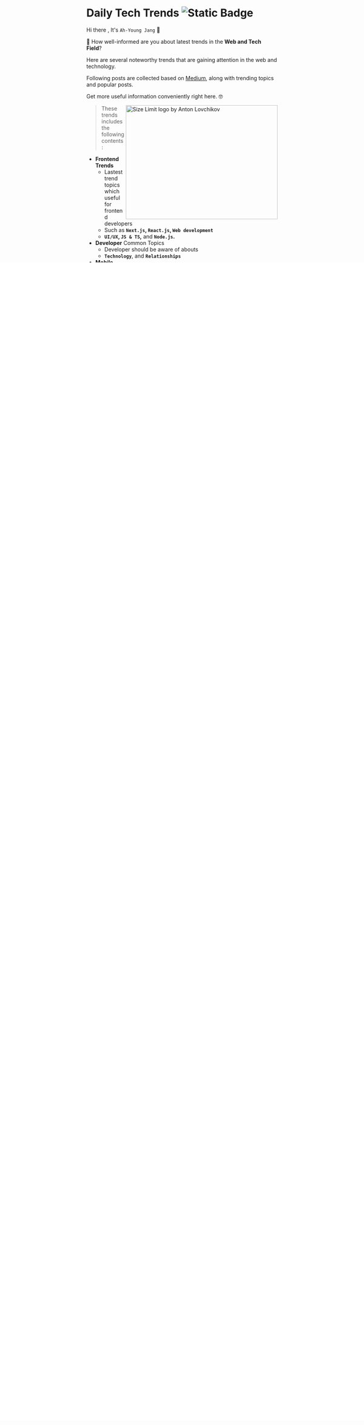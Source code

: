 # Daily Tech Trends ![Static Badge](https://img.shields.io/badge/version-latest_updated_(2025/07/28)-725236)
Hi there , It's `Ah-Young Jang` 👋

📘 How well-informed are you about latest trends in the <b>Web and Tech Field</b>?

Here are several noteworthy trends that are gaining attention in the web and technology.

Following posts are collected based on [Medium], along with trending topics and popular posts. <br/>

Get more useful information conveniently right here. 🤓

<img src="https://cdn.pixabay.com/animation/2023/03/31/01/32/01-32-38-664_512.gif" align="right"
     alt="Size Limit logo by Anton Lovchikov" width="400" height="300">

<blockquote>These trends includes the following contents :</blockquote>

- **Frontend Trends**
  - Lastest trend topics which useful for frontend developers
  - Such as **`Next.js`, `React.js`, `Web development`**
  - **`UI/UX`, `JS & TS`,** and **`Node.js`.**
- **Developer** Common Topics
  - Developer should be aware of abouts
  - **`Technology`**, and **`Relationships`**
- **Mobile**
  - **`App Development`, `Android`, `IOS`**
- **Infrastructure** Knowledge
  - related to **`DevOps`, `Kubernetes`, and `Docker`.**

💡 If you have any further Questions or Ideas, welcome to ask!

[Medium]: https://medium.com

<br/>

## 🚩 Table of Contents

**1. Fornt-End**

[<kbd> <br> React.js <br> </kbd>](#reactjs)
[<kbd> <br> Next.js <br> </kbd>](#nextjs)
[<kbd> <br> UI/UX <br> </kbd>](#ui-ux-design)
[<kbd> <br> JavaScript <br> </kbd>](#javascript)
[<kbd> <br> TypeScript <br> </kbd>](#typescript)
[<kbd> <br> Node.js <br> </kbd>](#nodejs)

[<kbd> <br> Web Development 💻 <br> </kbd>](#web-development)
[<kbd> <br> Web-Views 📱 <br> </kbd>](#web-views)

**2. Dev Common**

[<kbd> <br> Programming <br> </kbd>](#programming)
[<kbd> <br> Relationships <br> </kbd>](#relationships)
[<kbd> <br> Technology <br> </kbd>](#technology)

**3. Mobile Development**

[<kbd> <br> App Development <br> </kbd>](#app-development)
[<kbd> <br> Android <br> </kbd>](#android)
[<kbd> <br> IOS <br> </kbd>](#ios)

**4. Infra**

[<kbd> <br> DevOps <br> </kbd>](#devops)
[<kbd> <br> Kubernetes <br> </kbd>](#kubernetes)
[<kbd> <br> Docker <br> </kbd>](#docker)

<br/>


<h1><a href=https://medium.com/tag/reactjs/recommended target="_blank" rel="noopener noreferrer">ReactJS</a></h1>
<h3>1. Day 2: React Components — Your First Building Blocks! - <a href="https://medium.com/@OBSIDIAN001/day-2-react-components-your-first-building-blocks-d558aa7b5697?source=rss------reactjs-5" target="_blank" rel="noopener noreferrer">link</a></h3>

✍️ **posted by `OBSIDIAN`**

<blockquote>Welcome to Day 2 of your React learning journey! Today, we dive into one of React’s most fundamental concepts: components. Mastering…
Continue reading on Medium »</blockquote>

<h3>2. From React to Vue 3: What I Learned Working on a Legacy Project - <a href="https://medium.com/@mdnahidahmed2002/from-react-to-vue-3-what-i-learned-working-on-a-legacy-project-05861fc98b98?source=rss------reactjs-5" target="_blank" rel="noopener noreferrer">link</a></h3>

✍️ **posted by `Mdnahidahmed`**

<blockquote>As a React developer, I never planned to work with Vue. But when a legacy Vue.js project landed on my desk at work, I had no choice but to…
Continue reading on Medium »</blockquote>

<h3>3. Rich Text, the React Way: Integrating TipTap into a Next.js Project - <a href="https://javascript.plainenglish.io/rich-text-the-react-way-integrating-tiptap-into-a-next-js-project-b068ad0993f7?source=rss------reactjs-5" target="_blank" rel="noopener noreferrer">link</a></h3>

✍️ **posted by `Elif Özge Vurmaz`**

<blockquote>If you’re building a modern Next.js app and need a rich text editor that goes beyond the basic <textarea>, TipTap might just be your new…
Continue reading on JavaScript in Plain English »</blockquote>

<h3>4. React Server Components: Why the Future of Frontend is Back on the Server - <a href="https://medium.com/@techmuse007/react-server-components-why-the-future-of-frontend-is-back-on-the-server-5372df1eed33?source=rss------reactjs-5" target="_blank" rel="noopener noreferrer">link</a></h3>

✍️ **posted by `Tech Muse`**

<blockquote>React’s latest rendering model reshapes how we build fast, efficient web apps.
Continue reading on Medium »</blockquote>

<h3>5. Scaling React Apps with Code Splitting and Lazy Loading - <a href="https://medium.com/@bhagyarana80/scaling-react-apps-with-code-splitting-and-lazy-loading-7f49c2d08f7f?source=rss------reactjs-5" target="_blank" rel="noopener noreferrer">link</a></h3>

✍️ **posted by `Bhagya Rana`**

<blockquote>How to Deliver Lightning-Fast React Applications by Deferring the Non-Essential
Continue reading on Medium »</blockquote>

<h3>6. Why You Should (or Shouldn’t) Use React: Pros and Cons Explained - <a href="https://medium.com/@mk01284740033/why-you-should-or-shouldnt-use-react-pros-and-cons-explained-630f8a8f4809?source=rss------reactjs-5" target="_blank" rel="noopener noreferrer">link</a></h3>

✍️ **posted by `tefakhaled`**

<blockquote>In the ever-evolving world of front-end development, React has established itself as one of the most popular JavaScript libraries…
Continue reading on Medium »</blockquote>

<h3>7. Stop Struggling with Tailwind CSS 4 Setup — This Guide Changes Everything - <a href="https://medium.com/@shefiub0/setting-up-tailwind-css-4-two-approaches-with-dark-mode-support-a7c621a95eba?source=rss------reactjs-5" target="_blank" rel="noopener noreferrer">link</a></h3>

✍️ **posted by `Rotimi balogun`**

<blockquote>Tailwind CSS 4 introduces a new configuration system using CSS variables in your main stylesheet, but you can still use the traditional…
Continue reading on Medium »</blockquote>

<br/>
<h1><a href=https://medium.com/tag/nextjs/recommended target="_blank" rel="noopener noreferrer">NextJS</a></h1>
<h3>1. Rich Text, the React Way: Integrating TipTap into a Next.js Project - <a href="https://javascript.plainenglish.io/rich-text-the-react-way-integrating-tiptap-into-a-next-js-project-b068ad0993f7?source=rss------nextjs-5" target="_blank" rel="noopener noreferrer">link</a></h3>

✍️ **posted by `Elif Özge Vurmaz`**

<blockquote>If you’re building a modern Next.js app and need a rich text editor that goes beyond the basic <textarea>, TipTap might just be your new…
Continue reading on JavaScript in Plain English »</blockquote>

<h3>2. React Server Components: Why the Future of Frontend is Back on the Server - <a href="https://medium.com/@techmuse007/react-server-components-why-the-future-of-frontend-is-back-on-the-server-5372df1eed33?source=rss------nextjs-5" target="_blank" rel="noopener noreferrer">link</a></h3>

✍️ **posted by `Tech Muse`**

<blockquote>React’s latest rendering model reshapes how we build fast, efficient web apps.
Continue reading on Medium »</blockquote>

<h3>3. I Vibecoded My Web Portfolio with AI — A 2025 Experiment - <a href="https://medium.com/@owaisiqbal2013/i-vibecoded-my-web-portfolio-with-ai-a-2025-experiment-edcfdfc21092?source=rss------nextjs-5" target="_blank" rel="noopener noreferrer">link</a></h3>

✍️ **posted by `Owaisiqbal`**

<blockquote>For as long as I’ve been coding, I was that person spinning up websites for everyone else — hackathons, tech clubs, clients, you name it…
Continue reading on Medium »</blockquote>

<h3>4. Migration Story: How TikTok Adopted Next.js to Enhance Performance and Developer Experience - <a href="https://medium.com/@sureshdotariya/migration-story-how-tiktok-adopted-next-js-to-enhance-performance-and-developer-experience-f0a57f76c85f?source=rss------nextjs-5" target="_blank" rel="noopener noreferrer">link</a></h3>

✍️ **posted by `Suresh Kumar Ariya Gowder`**

<blockquote>Introduction: TikTok’s Web Experience Challenge
Continue reading on Medium »</blockquote>

<h3>5.  Next.js Middleware Mastery: Supercharge Your App with Smart Edge Logic - <a href="https://medium.com/@theNewGenCoder/next-js-middleware-mastery-supercharge-your-app-with-smart-edge-logic-3aec242da3c9?source=rss------nextjs-5" target="_blank" rel="noopener noreferrer">link</a></h3>

✍️ **posted by `The NewGenCoder`**

<blockquote>Next.js is widely known for its SSR (Server-Side Rendering), API routes, and sleek developer experience. But if you’re not using…
Continue reading on Medium »</blockquote>

<h3>6. How Hulu Migrated to Next.js: Lessons Learned, Challenges Faced, and Performance Wins - <a href="https://medium.com/@sureshdotariya/how-hulu-migrated-to-next-js-lessons-learned-challenges-faced-and-performance-wins-2071a1e5c49e?source=rss------nextjs-5" target="_blank" rel="noopener noreferrer">link</a></h3>

✍️ **posted by `Suresh Kumar Ariya Gowder`**

<blockquote>Introduction: Why Hulu Needed a Frontend Evolution
Continue reading on Medium »</blockquote>

<h3>7.  7 Next.js Power Hacks Every Dev Should Know (That’ll Actually Save You Hours) - <a href="https://medium.com/@theHackHabitual/7-next-js-power-hacks-every-dev-should-know-thatll-actually-save-you-hours-283738afca1a?source=rss------nextjs-5" target="_blank" rel="noopener noreferrer">link</a></h3>

✍️ **posted by `The Hack Habitual`**

<blockquote>So, you’ve built a few projects with Next.js. You know about pages, routing, SSR, and maybe even API routes.
Continue reading on Medium »</blockquote>

<h3>8. Career Roadmap: Becoming a Next.js Expert Developer - <a href="https://medium.com/@sureshdotariya/career-roadmap-becoming-a-next-js-expert-developer-ac41988913d4?source=rss------nextjs-5" target="_blank" rel="noopener noreferrer">link</a></h3>

✍️ **posted by `Suresh Kumar Ariya Gowder`**

<blockquote>Next.js has rapidly ascended to become the premier React framework for building modern web applications. Its capabilities for creating…
Continue reading on Medium »</blockquote>

<br/>
<h1><a href=https://medium.com/tag/ui-ux-design-trends/recommended target="_blank" rel="noopener noreferrer">UI-UX Design</a></h1>
<h3>1. Future-Proof Your Brand with Cutting-Edge Web App Design - <a href="https://medium.com/@marketing_99596/future-proof-your-brand-with-cutting-edge-web-app-design-4d45a4ff7c85?source=rss------ui_ux_design_trends-5" target="_blank" rel="noopener noreferrer">link</a></h3>

✍️ **posted by `Instinct Design Studio`**

<blockquote>In today’s rapidly evolving digital world, a strong online presence is essential for business success. As consumers increasingly interact…
Continue reading on Medium »</blockquote>

<h3>2. Top UI/UX Mobile App Design Trends To Watch In 2025 - <a href="https://jenny-smith.medium.com/top-ui-ux-mobile-app-design-trends-to-watch-in-2025-afea01b4fbc2?source=rss------ui_ux_design_trends-5" target="_blank" rel="noopener noreferrer">link</a></h3>

✍️ **posted by `Jenny smith`**

<blockquote>Mobile app design is changing incredibly fast, and every year we see new trends that influence user experiences and how we interact with…
Continue reading on Medium »</blockquote>

<h3>3. Top Trends in UI/UX Design to Learn in Your Course - <a href="https://medium.com/@Cbitssofficial/top-trends-in-ui-ux-design-to-learn-in-your-course-d6bb0fa52b1d?source=rss------ui_ux_design_trends-5" target="_blank" rel="noopener noreferrer">link</a></h3>

✍️ **posted by `CBitss Chandigarh`**

<blockquote>UI/UX design gets better and better, user needs, and easy-to-use digital interface needs. Being a beginner or wanting to fine-tune your…
Continue reading on Medium »</blockquote>

<h3>4. Neurodesign: How Brain Science is Shaping User Interfaces - <a href="https://medium.com/@marketingtd64/neurodesign-how-brain-science-is-shaping-user-interfaces-4d44260fd8d7?source=rss------ui_ux_design_trends-5" target="_blank" rel="noopener noreferrer">link</a></h3>

✍️ **posted by `Think Design`**

<blockquote>Designing for the Caveman Brain in a Digital World | Neurodesign 
Your brain didn’t evolve to parse dropdown menus. Neurodesign bridges…
Continue reading on Medium »</blockquote>

<br/>
<h1><a href=https://medium.com/tag/javascript-development/recommended target="_blank" rel="noopener noreferrer">JavaScript</a></h1>
<h3>1. Scaling JavaScript Systems: My Experience Evolving from Frontend Widgets to Full-Stack… - <a href="https://javascript.plainenglish.io/scaling-javascript-systems-my-experience-evolving-from-frontend-widgets-to-full-stack-4835951ac559?source=rss------javascript_development-5" target="_blank" rel="noopener noreferrer">link</a></h3>

✍️ **posted by `Safora Nafees`**

<blockquote>My journey with JavaScript began with embedding simple scripts into HTML files, but over the years it has expanded into a complete stack…
Continue reading on JavaScript in Plain English »</blockquote>

<h3>2. These JavaScript Tricks Looked Cool Until I Realized I Didn’t Understand Them at All - <a href="https://javascript.plainenglish.io/these-javascript-tricks-looked-cool-until-i-realized-i-didnt-understand-them-at-all-c44dd9939bd7?source=rss------javascript_development-5" target="_blank" rel="noopener noreferrer">link</a></h3>

✍️ **posted by `Arslan Qutab`**

<blockquote>How I Went From Copying StackOverflow One-Liners to Actually Knowing What They Do (and Automating My Life Along the Way)
Continue reading on JavaScript in Plain English »</blockquote>

<h3>3. Embedded Assets 101: What to Bundle, How to Embed, and Why Clients Love It - <a href="https://medium.com/@jwasimjafar/embedded-assets-101-what-to-bundle-how-to-embed-and-why-clients-love-it-28bf6511fccb?source=rss------javascript_development-5" target="_blank" rel="noopener noreferrer">link</a></h3>

✍️ **posted by `Wasim Jafar`**

<blockquote>Why Clients See Embedded Assets as ‘Extra Value’ — Even When You’re Just Reusing Old Work
Continue reading on Medium »</blockquote>

<h3>4. Breaking the Browser: My Raw Experience Building JavaScript Apps Without Frameworks - <a href="https://medium.com/@kainatnafees/breaking-the-browser-my-raw-experience-building-javascript-apps-without-frameworks-39b45f55d5f4?source=rss------javascript_development-5" target="_blank" rel="noopener noreferrer">link</a></h3>

✍️ **posted by `Kainat Nafees`**

<blockquote>From vanilla DOM hacking to crafting full-featured web apps — a no-library, all-JavaScript deep dive into browser control.
Continue reading on Medium »</blockquote>

<h3>5. Beyond window.open(): Why Document PiP API is the Future of Floating Windows - <a href="https://javascript.plainenglish.io/beyond-window-open-why-document-pip-api-is-the-future-of-floating-windows-563f1b9ccff1?source=rss------javascript_development-5" target="_blank" rel="noopener noreferrer">link</a></h3>

✍️ **posted by `Awwwesssooooome`**

<blockquote>Popups blocked again? Frustrated by clumsy window.open() implementations that trigger browser warnings? The Document Picture-in-Picture…
Continue reading on JavaScript in Plain English »</blockquote>

<h3>6. Production-Grade Node.js Permission Model: Lock Down Your Runtime - <a href="https://javascript.plainenglish.io/production-grade-node-js-permission-model-lock-down-your-runtime-0d2c27834b93?source=rss------javascript_development-5" target="_blank" rel="noopener noreferrer">link</a></h3>

✍️ **posted by `Sachin Kasana`**

<blockquote>Use Node.js 24’s new permission model to secure your backend apps. Learn to lock down filesystem, environment, and network access — no…
Continue reading on JavaScript in Plain English »</blockquote>

<h3>7. Scaling JavaScript Projects: From Frontend Widgets to Full-Stack Web Systems - <a href="https://javascript.plainenglish.io/scaling-javascript-projects-from-frontend-widgets-to-full-stack-web-systems-8604164343fc?source=rss------javascript_development-5" target="_blank" rel="noopener noreferrer">link</a></h3>

✍️ **posted by `Safora Nafees`**

<blockquote>I began using JavaScript to add interactivity to static web pages — simple click handlers, modals, and animations. But over time, my use…
Continue reading on JavaScript in Plain English »</blockquote>

<h3>8. The JavaScript Bug That Cost Us $14,000 in Discounts - <a href="https://medium.com/@Definecode/the-javascript-bug-that-cost-us-14-000-in-discounts-f5cbc9dd8254?source=rss------javascript_development-5" target="_blank" rel="noopener noreferrer">link</a></h3>

✍️ **posted by `DefineCode`**

<blockquote>A tiny floating-point error in our discount logic silently over-applied coupon codes, and no one realized until accounting found the hole.
Continue reading on Medium »</blockquote>

<br/>
<h1><a href=https://medium.com/tag/typescript-tips/recommended target="_blank" rel="noopener noreferrer">TypeScript</a></h1>
<h3>1. Understanding Utility Types in TypeScript (React/ReactNative) - <a href="https://nameisjayant1.medium.com/understanding-utility-types-in-typescript-react-reactnative-9af093cf734e?source=rss------typescript_tips-5" target="_blank" rel="noopener noreferrer">link</a></h3>

✍️ **posted by `Jayant Kumar`**

<blockquote>Learn how TypeScript’s utility types like Partial, Pick, Record, and others can supercharge your code with precision, readability, and…
Continue reading on Medium »</blockquote>

<h3>2. Tiny TypeScript Tips for React Native That Make a Big Difference - <a href="https://nameisjayant1.medium.com/tiny-typescript-tips-for-react-native-that-make-a-big-difference-64534c696e18?source=rss------typescript_tips-5" target="_blank" rel="noopener noreferrer">link</a></h3>

✍️ **posted by `Jayant Kumar`**

<blockquote>From subtle syntax quirks to helpful TypeScript habits — these small details can save hours of debugging and help you write cleaner, safer…
Continue reading on Medium »</blockquote>

<h3>3. Why Use TypeScript: The Developer’s Guide to Better Code - <a href="https://medium.com/@jasminbhesaniya/why-use-typescript-the-developers-guide-to-better-code-866bb4ca5dd8?source=rss------typescript_tips-5" target="_blank" rel="noopener noreferrer">link</a></h3>

✍️ **posted by `Jasmin Bhesaniya`**

<blockquote>TypeScript has revolutionized how we write JavaScript by adding static type checking to the world’s most popular programming language. As…
Continue reading on Medium »</blockquote>

<h3>4. Unlocking TypeScript Secrets: How .d.ts Files Work Without Explicit Imports - <a href="https://javascript.plainenglish.io/unlocking-typescript-secrets-how-d-ts-files-work-without-explicit-imports-12a037e739e0?source=rss------typescript_tips-5" target="_blank" rel="noopener noreferrer">link</a></h3>

✍️ **posted by `Awwwesssooooome`**

<blockquote>Ever spent hours wrestling with TypeScript errors from untyped third-party libraries? That moment when you add a declare module in a .d.ts…
Continue reading on JavaScript in Plain English »</blockquote>

<h3>5. Why TypeScript Isn’t Optional Anymore — And How to Adopt It Without Losing Your Mind - <a href="https://medium.com/web-tech-journals/why-typescript-isnt-optional-anymore-and-how-to-adopt-it-without-losing-your-mind-2ed82ff1680c?source=rss------typescript_tips-5" target="_blank" rel="noopener noreferrer">link</a></h3>

✍️ **posted by `Rakesh Kumar`**

<blockquote>The real reason serious developers are moving beyond JavaScript in 2025 — and how you can join them without breaking your codebase
Continue reading on Web Tech Journals »</blockquote>

<h3>6. Refactoring for Speed: How TypeScript Transformed My Frontend Workflow - <a href="https://medium.com/illumination/refactoring-for-speed-how-typescript-transformed-my-frontend-workflow-d34ce3a9340d?source=rss------typescript_tips-5" target="_blank" rel="noopener noreferrer">link</a></h3>

✍️ **posted by `Maximilian Oliver`**

<blockquote>From Type Woes to Type Wows — My Journey Enhancing Developer Productivity with TypeScript at Scale.
Continue reading on ILLUMINATION »</blockquote>

<h3>7. The Beginner’s Guide to Partial<T>, Record<K, V>, Pick<T, K>, and Omit<T, K> - <a href="https://medium.com/@developerwhoismean/the-beginners-guide-to-partial-t-record-k-v-pick-t-k-and-omit-t-k-a0b6af04fdd2?source=rss------typescript_tips-5" target="_blank" rel="noopener noreferrer">link</a></h3>

✍️ **posted by `MeanDeveloper`**

<blockquote>Mapped Types & Utility Types in TypeScript
Continue reading on Medium »</blockquote>

<h3>8. Why I Don’t Build Anything Without TypeScript Anymore - <a href="https://imrankhani.medium.com/why-i-dont-build-anything-without-typescript-anymore-cd601fffebf2?source=rss------typescript_tips-5" target="_blank" rel="noopener noreferrer">link</a></h3>

✍️ **posted by `Imran Khan`**

<blockquote>Why I Don’t Build Anything Without TypeScript Anymore
Continue reading on Medium »</blockquote>

<h3>9. ✅ Understanding satisfies in TypeScript — The Easiest Guide - <a href="https://medium.com/@developerwhoismean/understanding-satisfies-in-typescript-the-easiest-guide-8e41d1f34fbd?source=rss------typescript_tips-5" target="_blank" rel="noopener noreferrer">link</a></h3>

✍️ **posted by `MeanDeveloper`**

<blockquote>TypeScript added a cool feature in version 4.9 called the satisfies operator. It might sound technical, but it’s actually really simple —…
Continue reading on Medium »</blockquote>

<br/>
<h1><a href=https://medium.com/tag/nodejs/recommended target="_blank" rel="noopener noreferrer">NodeJS</a></h1>
<h3>1. Node.js Temelleri -Yorumlar, Veri Tipleri, String İşlemleri ve Dönüşümler - <a href="https://medium.com/@yusufabdullahvaizoglu/node-js-temelleri-yorumlar-veri-tipleri-string-i%CC%87%C5%9Flemleri-ve-d%C3%B6n%C3%BC%C5%9F%C3%BCmler-0a11154f3643?source=rss------nodejs-5" target="_blank" rel="noopener noreferrer">link</a></h3>

✍️ **posted by `Yusuf Abdullah Vaizoğlu`**

<blockquote>Merhaba, ben Yusuf. Bu seride Node.js öğrenmeye sıfırdan başlıyoruz. İlk bölümde yorum satırları, ilkel veri tipleri (primitive types)…
Continue reading on Medium »</blockquote>

<h3>2. NestJS Isn’t Fast by Default — Here’s How I Made It Lightning - <a href="https://medium.com/@hadiyolworld007/nestjs-isnt-fast-by-default-here-s-how-i-made-it-lightning-903cb852c8c7?source=rss------nodejs-5" target="_blank" rel="noopener noreferrer">link</a></h3>

✍️ **posted by `Nikulsinh Rajput`**

<blockquote>Performance-tuning DI, pipes, and middleware in NestJS apps
Continue reading on Medium »</blockquote>

<h3>3. Convert Copied Text, Image or HTML to PDF Online — No Extensions Needed - <a href="https://blog.gopenai.com/convert-copied-text-image-or-html-to-pdf-online-no-extensions-needed-6c35c1e57291?source=rss------nodejs-5" target="_blank" rel="noopener noreferrer">link</a></h3>

✍️ **posted by `alex buzunov`**

<blockquote>A tiny web app that turns whatever you’ve copied — rich HTML, images, or plain text — into a clean PDF in one click. No Chrome extensions…
Continue reading on GoPenAI »</blockquote>

<h3>4.  What Is Dependency Injection in NestJS — and Why Should You Care? - <a href="https://prateekbadjatya.medium.com/what-is-dependency-injection-in-nestjs-and-why-should-you-care-d28c1c9f347d?source=rss------nodejs-5" target="_blank" rel="noopener noreferrer">link</a></h3>

✍️ **posted by `Prateek Badjatya`**

<blockquote>If you’ve ever seen something like this in NestJS:
Continue reading on Medium »</blockquote>

<h3>5. Unconventional Yet Powerful REST API Best Practices You Haven’t Tried Yet (But Should)- Part 1 - <a href="https://blog.stackademic.com/unconventional-yet-powerful-rest-api-best-practices-you-havent-tried-yet-but-should-part-1-90b0707dfe1d?source=rss------nodejs-5" target="_blank" rel="noopener noreferrer">link</a></h3>

✍️ **posted by `Vishad Patel`**

<blockquote>The Silent Killers of REST APIs — And How to Fix Them Today
Continue reading on Stackademic »</blockquote>

<h3>6. AI sugar for regular programmers — the silent majority - <a href="https://medium.com/@samiezkay/ai-sugar-for-regular-programmers-the-silent-majority-2e709dcd22b4?source=rss------nodejs-5" target="_blank" rel="noopener noreferrer">link</a></h3>

✍️ **posted by `Samuel Karani`**

<blockquote>1) Introducing AI Sugar
Continue reading on Medium »</blockquote>

<h3>7. Build a File Management System using Express & Multer - <a href="https://blog.devgenius.io/build-a-file-management-system-using-express-multer-b9a8ebb7b2ca?source=rss------nodejs-5" target="_blank" rel="noopener noreferrer">link</a></h3>

✍️ **posted by `Ms. Byte Dev`**

<blockquote>Step-by-step guide to build a File Management System using Expresss, Multer, and TypeScript.
Continue reading on Dev Genius »</blockquote>

<h3>8. How I Built a Real-Time File Watcher in Node.js for DevOps Automation - <a href="https://medium.com/illumination/how-i-built-a-real-time-file-watcher-in-node-js-for-devops-automation-97742ac4ceac?source=rss------nodejs-5" target="_blank" rel="noopener noreferrer">link</a></h3>

✍️ **posted by `Maximilian Oliver`**

<blockquote>Leveraging Node.js to track filesystem events and trigger custom scripts for seamless CI/CD workflows, backups, and real-time deployment…
Continue reading on ILLUMINATION »</blockquote>

<h3>9. How Computer Memory Works — A Simple Breakdown for Devs (with Node.js Mindset) - <a href="https://noncodersuccess.medium.com/how-computer-memory-works-a-simple-breakdown-for-devs-with-node-js-mindset-1464593e6186?source=rss------nodejs-5" target="_blank" rel="noopener noreferrer">link</a></h3>

✍️ **posted by `NonCoderSuccess`**

<blockquote>Hey folks! 👋
 Ever wondered what actually happens when you write some code, hit run, and your computer just does the magic?
 Well, I’ve…
Continue reading on Medium »</blockquote>

<br/>
<h1><a href=https://medium.com/tag/web-development/recommended target="_blank" rel="noopener noreferrer">Web Development</a></h1>
<h3>1. Interface Segregation Principle: How Specialized Interfaces Prevent Hidden Bugs - <a href="https://levelup.gitconnected.com/interface-segregation-principle-3e4cdc16a291?source=rss------web_development-5" target="_blank" rel="noopener noreferrer">link</a></h3>

✍️ **posted by `Muhammad Bilal Khalid`**

<blockquote>Stop writing contracts that force classes to fake behavior.
Continue reading on Level Up Coding »</blockquote>

<h3>2. State Management in Go with Redux Concepts — Simple Start 2025 - <a href="https://levelup.gitconnected.com/state-management-in-go-with-redux-concepts-simple-start-2025-4933b579b5a3?source=rss------web_development-5" target="_blank" rel="noopener noreferrer">link</a></h3>

✍️ **posted by `Aleksei Aleinikov`**

<blockquote>When all application data flows through a single, predictable pipeline, debugging becomes almost pleasant.
Continue reading on Level Up Coding »</blockquote>

<h3>3. From React to Vue 3: What I Learned Working on a Legacy Project - <a href="https://medium.com/@mdnahidahmed2002/from-react-to-vue-3-what-i-learned-working-on-a-legacy-project-05861fc98b98?source=rss------web_development-5" target="_blank" rel="noopener noreferrer">link</a></h3>

✍️ **posted by `Mdnahidahmed`**

<blockquote>As a React developer, I never planned to work with Vue. But when a legacy Vue.js project landed on my desk at work, I had no choice but to…
Continue reading on Medium »</blockquote>

<h3>4. NMIX 6011: Foundations in Focus (Adobe Photoshop and Illustrator Lessons) - <a href="https://medium.com/@smb29944/nmix-6011-foundations-in-focus-adobe-photoshop-and-illustrator-lessons-a6d3a4f59bbe?source=rss------web_development-5" target="_blank" rel="noopener noreferrer">link</a></h3>

✍️ **posted by `Simone Brown `**

<blockquote>Project Date: Summer 2025
Continue reading on Medium »</blockquote>

<h3>5. How I Built a Talking To-Do List with Python—That Even Sassed Me - <a href="https://python.plainenglish.io/how-i-built-a-talking-to-do-list-with-python-that-even-sassed-me-6b940ef6be2a?source=rss------web_development-5" target="_blank" rel="noopener noreferrer">link</a></h3>

✍️ **posted by `Toxbu`**

<blockquote>Yes, you read that right. I built a to-do list in Python that literally talks back to me. And sometimes, it nags.
Continue reading on Python in Plain English »</blockquote>

<br/>
<h1><a href=https://medium.com/tag/webview/recommended target="_blank" rel="noopener noreferrer">Web Views</a></h1>
<h3>1. Website to App: Why Webvify Is the Best WebView Solution in 2025 - <a href="https://medium.com/@webvify.app/website-to-app-why-webvify-is-the-best-webview-solution-in-2025-e436c9403a0b?source=rss------webview-5" target="_blank" rel="noopener noreferrer">link</a></h3>

✍️ **posted by `Webvify - Web To App using WebView`**

<blockquote>There are dozens of services promising to convert your website into a mobile app. But not all WebView wrappers are created equal. In 2025…
Continue reading on Medium »</blockquote>

<h3>2. How Webvify Helps You Launch on App Store & Google Play Faster - <a href="https://medium.com/@webvify.app/how-webvify-helps-you-launch-on-app-store-google-play-faster-5b8cdcce34c9?source=rss------webview-5" target="_blank" rel="noopener noreferrer">link</a></h3>

✍️ **posted by `Webvify - Web To App using WebView`**

<blockquote>Getting your app published on the App Store and Google Play is no walk in the park. Developers often spend weeks dealing with approval…
Continue reading on Medium »</blockquote>

<h3>3. No Code, No Problem: Create a Mobile App from Your Website with Webvify - <a href="https://medium.com/@webvify.app/no-code-no-problem-create-a-mobile-app-from-your-website-with-webvify-9a84434df353?source=rss------webview-5" target="_blank" rel="noopener noreferrer">link</a></h3>

✍️ **posted by `Webvify - Web To App using WebView`**

<blockquote>In today’s fast-paced digital world, having a presence on the App Store and Google Play is no longer a luxury — it’s an expectation. But…
Continue reading on Medium »</blockquote>

<h3>4. Flutter Webview-Web to App Converter Flutter یک اپلیکیشن وب ویو فلاتر و تبدیل سایت به اپلیکیشن… - <a href="https://medium.com/@sina_yek2se/flutter-webview-web-to-app-converter-flutter-%DB%8C%DA%A9-%D8%A7%D9%BE%D9%84%DB%8C%DA%A9%DB%8C%D8%B4%D9%86-%D9%88%D8%A8-%D9%88%DB%8C%D9%88-%D9%81%D9%84%D8%A7%D8%AA%D8%B1-%D9%88-%D8%AA%D8%A8%D8%AF%DB%8C%D9%84-%D8%B3%D8%A7%DB%8C%D8%AA-%D8%A8%D9%87-%D8%A7%D9%BE%D9%84%DB%8C%DA%A9%DB%8C%D8%B4%D9%86-f77bb9e69ad4?source=rss------webview-5" target="_blank" rel="noopener noreferrer">link</a></h3>

✍️ **posted by `Persianone.ir | پرشین وان`**

<blockquote>دانلود اپلیکیشن وب ویو فلاتر Flutter Webview-Web to App Converter Flutter
Continue reading on Medium »</blockquote>

<h3>5. How WebView Apps Can Save You Time and Money in Mobile Development - <a href="https://medium.com/@webvify.app/how-webview-apps-can-save-you-time-and-money-in-mobile-development-2140418db752?source=rss------webview-5" target="_blank" rel="noopener noreferrer">link</a></h3>

✍️ **posted by `Webvify - Web To App using WebView`**

<blockquote>Mobile app development has traditionally been seen as a time-consuming and expensive process. From hiring developers fluent in multiple…
Continue reading on Medium »</blockquote>

<h3>6. WebView vs Native Apps: Which One Is Right for Your Business? - <a href="https://medium.com/@webvify.app/webview-vs-native-apps-which-one-is-right-for-your-business-2f376c22d27a?source=rss------webview-5" target="_blank" rel="noopener noreferrer">link</a></h3>

✍️ **posted by `Webvify - Web To App using WebView`**

<blockquote>In today’s fast-paced digital landscape, mobile apps have become essential for businesses of all sizes. Whether you’re a startup or an…
Continue reading on Medium »</blockquote>

<h3>7. Why Choose a WebView-Based Mobile App? Pros and Cons Explained - <a href="https://medium.com/@webvify.app/why-choose-a-webview-based-mobile-app-pros-and-cons-explained-13e3dec25850?source=rss------webview-5" target="_blank" rel="noopener noreferrer">link</a></h3>

✍️ **posted by `Webvify - Web To App using WebView`**

<blockquote>Building a mobile app is no longer a luxury — it’s a necessity. Whether you’re running a SaaS platform, a blog, an online store, or a…
Continue reading on Medium »</blockquote>

<br/>
<h1><a href=https://medium.com/tag/programming/recommended target="_blank" rel="noopener noreferrer">Programming</a></h1>
<h3>1. From 500 Lines to 50: How Python Helped Me Simplify Complex Logic - <a href="https://levelup.gitconnected.com/from-500-lines-to-50-how-python-helped-me-simplify-complex-logic-b367577282db?source=rss------programming-5" target="_blank" rel="noopener noreferrer">link</a></h3>

✍️ **posted by `Abdul Ahad`**

<blockquote>There’s something oddly satisfying about deleting hundreds of lines of code and replacing them with a handful of Python magic. You sit…
Continue reading on Level Up Coding »</blockquote>

<h3>2. Protocols & Best Resources for Getting Started with Agents in 2025 - <a href="https://levelup.gitconnected.com/protocols-best-resources-for-getting-started-with-agents-in-2025-5343dac58316?source=rss------programming-5" target="_blank" rel="noopener noreferrer">link</a></h3>

✍️ **posted by `Anmol Baranwal`**

<blockquote>This includes Agent Protocols every engineer should know (AG-UI, ACP, A2A, MCP).
Continue reading on Level Up Coding »</blockquote>

<h3>3. How Does the Processor Can Predict the Next Instruction To Execute? - <a href="https://levelup.gitconnected.com/how-does-the-processor-can-predict-the-next-instruction-to-execute-a28336edaeba?source=rss------programming-5" target="_blank" rel="noopener noreferrer">link</a></h3>

✍️ **posted by `Wadix Technologies`**

<blockquote>Processor Branch Prediction and how it does maintain proper execution flow of your program
Continue reading on Level Up Coding »</blockquote>

<h3>4. Interface Segregation Principle: How Specialized Interfaces Prevent Hidden Bugs - <a href="https://levelup.gitconnected.com/interface-segregation-principle-3e4cdc16a291?source=rss------programming-5" target="_blank" rel="noopener noreferrer">link</a></h3>

✍️ **posted by `Muhammad Bilal Khalid`**

<blockquote>Stop writing contracts that force classes to fake behavior.
Continue reading on Level Up Coding »</blockquote>

<h3>5. State Management in Go with Redux Concepts — Simple Start 2025 - <a href="https://levelup.gitconnected.com/state-management-in-go-with-redux-concepts-simple-start-2025-4933b579b5a3?source=rss------programming-5" target="_blank" rel="noopener noreferrer">link</a></h3>

✍️ **posted by `Aleksei Aleinikov`**

<blockquote>When all application data flows through a single, predictable pipeline, debugging becomes almost pleasant.
Continue reading on Level Up Coding »</blockquote>

<h3>6. Understanding String Iteration in Go: Bytes vs Runes - <a href="https://levelup.gitconnected.com/understanding-string-iteration-in-go-bytes-vs-runes-043341db16e1?source=rss------programming-5" target="_blank" rel="noopener noreferrer">link</a></h3>

✍️ **posted by `Coded Parts`**

<blockquote>Today I Learned something subtle but important about string iteration in Go: How you iterate over a string can significantly affect how it…
Continue reading on Level Up Coding »</blockquote>

<h3>7. How AI Is Changing the Way We Code — Forever (Part1/3) - <a href="https://levelup.gitconnected.com/how-ai-is-changing-the-way-we-code-forever-part1-3-027b85232854?source=rss------programming-5" target="_blank" rel="noopener noreferrer">link</a></h3>

✍️ **posted by `Abdullah @ Writes`**

<blockquote>How Tools Like Augment code, Copilot and Cursor Boost Productivity, Streamline Workflows, and Shape the Future
Continue reading on Level Up Coding »</blockquote>

<h3>8. How AI Is Changing the Way We Code — Forever (Part 2/3) - <a href="https://levelup.gitconnected.com/how-ai-is-changing-the-way-we-code-forever-part-2-3-342dfbaa374b?source=rss------programming-5" target="_blank" rel="noopener noreferrer">link</a></h3>

✍️ **posted by `Abdullah @ Writes`**

<blockquote>How Tools Like Augment code, Copilot and Cursor Boost Productivity, Streamline Workflows, and Shape the Future
Continue reading on Level Up Coding »</blockquote>

<br/>
<h1><a href=https://medium.com/tag/technology/recommended target="_blank" rel="noopener noreferrer">Technology</a></h1>
<h3>1. Monolithic Architecture Isn’t the Enemy: When You Should Avoid Microservices - <a href="https://levelup.gitconnected.com/monolithic-architecture-isnt-the-enemy-when-you-should-avoid-microservices-9ae9d7732758?source=rss------technology-5" target="_blank" rel="noopener noreferrer">link</a></h3>

✍️ **posted by `Syarif`**

<blockquote>Chasing the microservice trend can be a disastrously expensive mistake. Here’s a defense of starting simple.
Continue reading on Level Up Coding »</blockquote>

<h3>2. I got rejected by over a thousand Literary Agents… so I wrote them this: - <a href="https://medium.com/@m.p.165.g.l/i-got-rejected-by-over-a-thousand-literary-agents-so-i-wrote-them-this-9ef6f75d61fa?source=rss------technology-5" target="_blank" rel="noopener noreferrer">link</a></h3>

✍️ **posted by `PanXnubis Gaia Ladrieh`**

<blockquote>Just a one page post-modern ditty for your enjoyment!
Continue reading on Medium »</blockquote>

<h3>3. From Clueless to Confident: How Python Taught Me to Code Smarter, Not Harder - <a href="https://levelup.gitconnected.com/from-clueless-to-confident-how-python-taught-me-to-code-smarter-not-harder-7432667f4636?source=rss------technology-5" target="_blank" rel="noopener noreferrer">link</a></h3>

✍️ **posted by `Ai Panda`**

<blockquote>“First solve the problem. Then, write the code.” — John Johnson
Continue reading on Level Up Coding »</blockquote>

<h3>4. Why Learning Java Felt Like Leveling Up in Real Life - <a href="https://levelup.gitconnected.com/why-learning-java-felt-like-leveling-up-in-real-life-8fd8aef8014d?source=rss------technology-5" target="_blank" rel="noopener noreferrer">link</a></h3>

✍️ **posted by `Zain Shoaib`**

<blockquote>My journey into object-oriented programming — and how Java became my go-to language for solving real-world problems
Continue reading on Level Up Coding »</blockquote>

<h3>5. Revolutionizing Finance: The Future of Blockchain Technology and Scalability Solutions - <a href="https://medium.com/@p.noblebose/revolutionizing-finance-the-future-of-blockchain-technology-and-scalability-solutions-b0d2d553a447?source=rss------technology-5" target="_blank" rel="noopener noreferrer">link</a></h3>

✍️ **posted by `Prashanth Noble Bose`**

<blockquote>Revolutionizing Finance: The Future of Blockchain Technology and Scalability Solutions
Continue reading on Medium »</blockquote>

<h3>6. AI Governance, Self-Documenting Code & Conversational K8s in Azure - <a href="https://levelup.gitconnected.com/ai-governance-self-documenting-code-conversational-k8s-in-azure-4175c0dee4a7?source=rss------technology-5" target="_blank" rel="noopener noreferrer">link</a></h3>

✍️ **posted by `Jiadong Chen`**

<blockquote>🚀 From governing complex AI ecosystems to building self-documenting code and kubectl-free Kubernetes — discover Azure’s next-gen agentic…
Continue reading on Level Up Coding »</blockquote>

<br/>
<h1><a href=https://medium.com/tag/relationships/recommended target="_blank" rel="noopener noreferrer">Relationships</a></h1>
<h3>1. How to Navigate Team Dynamics and Get Your Voice Heard - <a href="https://medium.com/inspired-leadership/how-to-navigate-team-dynamics-and-get-your-voice-heard-b1b9e4d93805?source=rss------relationships-5" target="_blank" rel="noopener noreferrer">link</a></h3>

✍️ **posted by `Smriti Chandra`**

<blockquote>Have you ever sat in a meeting with the perfect idea clear in your head but left without saying a word?
Continue reading on Inspired Leadership »</blockquote>

<h3>2. When Rejection Feels Like Proof That You’re Unlovable. - <a href="https://medium.com/brave-enough-to-feel/when-rejection-feels-like-proof-that-youre-unlovable-8fbaf1e52f51?source=rss------relationships-5" target="_blank" rel="noopener noreferrer">link</a></h3>

✍️ **posted by `Scott Sterling`**

<blockquote>And Why You’d Rather Burn It All Than Be Left Behind
Continue reading on Brave Enough to Feel »</blockquote>

<h3>3. Maintaining strong and healthy relationships with others is essential for emotional, social, and… - <a href="https://medium.com/@richardreuben201/maintaining-strong-and-healthy-relationships-with-others-is-essential-for-emotional-social-and-b98d4ec8fee2?source=rss------relationships-5" target="_blank" rel="noopener noreferrer">link</a></h3>

✍️ **posted by `Richard Reuben`**

<blockquote>Tips on maintaining a good and a healthy relationship with people 
Continue reading on Medium »</blockquote>

<br/>
<h1><a href=https://medium.com/tag/mobile-app-development/recommended target="_blank" rel="noopener noreferrer">App Development</a></h1>
<h3>🔥 &nbsp;<a href=https://medium.com/tag/mobile-app-development target="_blank" rel="noopener noreferrer">App Development 주간 핫토픽</a>&nbsp; 🔗</h3>
<br/>
<h1><a href=https://medium.com/tag/android/recommended target="_blank" rel="noopener noreferrer">Android</a></h1>
<h3>1. The Native vs. Cross-Platform Dilemma: Why Kotlin Multiplatform (KMP) is a Game-Changer - <a href="https://zackydzacky.medium.com/the-native-vs-cross-platform-dilemma-why-kotlin-multiplatform-kmp-is-a-game-changer-ddfa9bb72ceb?source=rss------android-5" target="_blank" rel="noopener noreferrer">link</a></h3>

✍️ **posted by `zacky dzacky`**

<blockquote>For a long time, our only alternatives to speed up the mobile development process have been cross-platform solutions like React Native…
Continue reading on Medium »</blockquote>

<h3>2. Download the Latest Dead Cells Mod Apk v3.5.6 Unlimited Cells - <a href="https://medium.com/@pocketapkofficial/download-the-latest-dead-cells-mod-apk-v3-5-6-unlimited-cells-2b555e3a411d?source=rss------android-5" target="_blank" rel="noopener noreferrer">link</a></h3>

✍️ **posted by `Pocketapkofficial`**

<blockquote>Introduction: What is Dead Cells mod apk
Continue reading on Medium »</blockquote>

<h3>3. From Zero to Android Dev: The Project That Kickstarted It All - <a href="https://medium.com/@pranavpal33/from-zero-to-android-dev-the-project-that-kickstarted-it-all-1cd4521e1a87?source=rss------android-5" target="_blank" rel="noopener noreferrer">link</a></h3>

✍️ **posted by `Pranav Pal Singh`**

<blockquote>I didn’t follow the typical roadmap to becoming an Android developer.
 No paid courses. No bootcamps. No shiny certificates.
 Just YouTube…
Continue reading on Medium »</blockquote>

<h3>4. I don’t recommend it to anyone, but we tried it, or Integrating a game into React Native - <a href="https://medium.com/@alexeytsuts/i-dont-recommend-it-to-anyone-but-we-tried-it-or-integrating-a-game-into-react-native-49c714b461e9?source=rss------android-5" target="_blank" rel="noopener noreferrer">link</a></h3>

✍️ **posted by `Alexey Tsutsoev`**

<blockquote>I want to share the story of how we implemented a game in an ready-made React-Native application
Continue reading on Medium »</blockquote>

<h3>5. How to integrate the Gemini API into your Android project - <a href="https://medium.com/@kamyab9k/how-to-integrate-gemini-api-into-your-android-project-80fe8422a9d8?source=rss------android-5" target="_blank" rel="noopener noreferrer">link</a></h3>

✍️ **posted by `Kamyab Khosravi`**

<blockquote>I’ve prepared a full step-by-step guide with code samples and a GitHub repo sample to integrate the Gemini API in your  Android…
Continue reading on Medium »</blockquote>

<br/>
<h1><a href=https://medium.com/tag/ios/recommended target="_blank" rel="noopener noreferrer">IOS</a></h1>
<h3>1. The Native vs. Cross-Platform Dilemma: Why Kotlin Multiplatform (KMP) is a Game-Changer - <a href="https://zackydzacky.medium.com/the-native-vs-cross-platform-dilemma-why-kotlin-multiplatform-kmp-is-a-game-changer-ddfa9bb72ceb?source=rss------ios-5" target="_blank" rel="noopener noreferrer">link</a></h3>

✍️ **posted by `zacky dzacky`**

<blockquote>For a long time, our only alternatives to speed up the mobile development process have been cross-platform solutions like React Native…
Continue reading on Medium »</blockquote>

<h3>2. Apple Books+: The Subscription That Could Finally Rival Kindle Unlimited - <a href="https://medium.com/@ixanderberrios/apple-books-the-subscription-that-could-finally-rival-kindle-unlimited-7c553a146822?source=rss------ios-5" target="_blank" rel="noopener noreferrer">link</a></h3>

✍️ **posted by `Ixander Berrios Diaz`**

<blockquote>Reading should feel premium
Continue reading on Medium »</blockquote>

<h3>3. I don’t recommend it to anyone, but we tried it, or Integrating a game into React Native - <a href="https://medium.com/@alexeytsuts/i-dont-recommend-it-to-anyone-but-we-tried-it-or-integrating-a-game-into-react-native-49c714b461e9?source=rss------ios-5" target="_blank" rel="noopener noreferrer">link</a></h3>

✍️ **posted by `Alexey Tsutsoev`**

<blockquote>I want to share the story of how we implemented a game in an ready-made React-Native application
Continue reading on Medium »</blockquote>

<h3>4. From Photo to JSON: How I Built a Receipt Scanner with Gemini and Swift - <a href="https://generativeai.pub/from-photo-to-json-how-i-built-a-receipt-scanner-with-gemini-and-swift-f19a0b8bad28?source=rss------ios-5" target="_blank" rel="noopener noreferrer">link</a></h3>

✍️ **posted by `Kaushik Rajan`**

<blockquote>A deep dive into the prompt engineering and multimodal techniques
Continue reading on Generative AI »</blockquote>

<br/>
<h1><a href=https://medium.com/tag/devops/recommended target="_blank" rel="noopener noreferrer">Devops</a></h1>
<h3>1.  Core Spring Boot — Spring Boot Actuator: 10 Production-Ready Endpoints You Need - <a href="https://levelup.gitconnected.com/core-spring-boot-spring-boot-actuator-10-production-ready-endpoints-you-need-d108fc9cac7b?source=rss------devops-5" target="_blank" rel="noopener noreferrer">link</a></h3>

✍️ **posted by `Rahul Soni`**

<blockquote>Spring Boot doesn’t just help you build applications fast — it also helps you monitor, manage, and troubleshoot them like a pro.
Continue reading on Level Up Coding »</blockquote>

<h3>2.  I Just Ran My First Terraform CI/CD Workflow with GitHub Actions + Azure - <a href="https://medium.com/@jaydentea2/i-just-ran-my-first-terraform-ci-cd-workflow-with-github-actions-azure-2063573732e6?source=rss------devops-5" target="_blank" rel="noopener noreferrer">link</a></h3>

✍️ **posted by `Jaydentea`**

<blockquote>I just completed my first cloud automation project using Terraform and GitHub Actions! After some trial and error (okay, a lot 😂), I…
Continue reading on Medium »</blockquote>

<h3>3. Prometheus Monitoring 2025: Essentials Made Simple - <a href="https://medium.datadriveninvestor.com/prometheus-monitoring-2025-essentials-made-simple-2f2cc4f76adf?source=rss------devops-5" target="_blank" rel="noopener noreferrer">link</a></h3>

✍️ **posted by `Aleksei Aleinikov`**

<blockquote>Welcome! If you have ever wondered why a service suddenly slows down or why a graph spikes at midnight, you are already on speaking terms…
Continue reading on DataDrivenInvestor »</blockquote>

<h3>4. CI/CD Security 2025: Protecting Your Delivery Pipeline - <a href="https://medium.datadriveninvestor.com/ci-cd-security-2025-protecting-your-delivery-pipeline-6bdb86ceef14?source=rss------devops-5" target="_blank" rel="noopener noreferrer">link</a></h3>

✍️ **posted by `Aleksei Aleinikov`**

<blockquote>Automation has turned software release trains into bullet trains. The faster the code ships, the easier it is to overlook a leak, skip a…
Continue reading on DataDrivenInvestor »</blockquote>

<h3>5. TOP 5 Features in Docker Compose: That Accelerate Development in 2025 - <a href="https://medium.datadriveninvestor.com/top-5-features-in-docker-compose-that-accelerate-development-in-2025-879858ed05c3?source=rss------devops-5" target="_blank" rel="noopener noreferrer">link</a></h3>

✍️ **posted by `Aleksei Aleinikov`**

<blockquote>Daily work with containers often comes down to seconds: a quicker build, one less manual restart, a faster test run.
Continue reading on DataDrivenInvestor »</blockquote>

<h3>6. Preparing for the Certified Kubernetes Administrator (CKA) exam: everything I wish I’d known - <a href="https://medium.com/@DynamoDevOps/preparing-for-the-certified-kubernetes-administrator-cka-exam-everything-i-wish-id-known-6ef6723a7a18?source=rss------devops-5" target="_blank" rel="noopener noreferrer">link</a></h3>

✍️ **posted by `DevOpsDynamo`**

<blockquote>When I decided to tackle the Certified Kubernetes Administrator (CKA) exam, I wasn’t a newbie. I was already running production clusters…
Continue reading on Medium »</blockquote>

<h3>7. When RabbitMQ Goes Dark: 5 Critical Lessons from a Production Outage - <a href="https://medium.com/@pandey.pradhyuman139/when-rabbitmq-goes-dark-5-critical-lessons-from-a-production-outage-46443081aa15?source=rss------devops-5" target="_blank" rel="noopener noreferrer">link</a></h3>

✍️ **posted by `Pandey Pradhyuman`**

<blockquote>A post-mortem analysis of what went wrong and how to prevent it from happening again
Continue reading on Medium »</blockquote>

<br/>
<h1><a href=https://medium.com/tag/kubernetes/recommended target="_blank" rel="noopener noreferrer">Kubernetes</a></h1>
<h3>1. Interacting with Kubernetes Clusters from Copilot using a MCP Server - <a href="https://medium.com/@maazghani/interacting-with-kubernetes-clusters-from-copilot-using-a-mcp-server-8b6df8c54720?source=rss------kubernetes-5" target="_blank" rel="noopener noreferrer">link</a></h3>

✍️ **posted by `Maaz Ghani`**

<blockquote>This post is cross-posted from my blog.
Continue reading on Medium »</blockquote>

<h3>2. Containerized Intelligence: How Docker and Google Cloud Power Enterprise-Grade Agentic AI - <a href="https://medium.com/@lohitakshyogi/containerized-intelligence-how-docker-and-google-cloud-power-enterprise-grade-agentic-ai-255f0f90e1e7?source=rss------kubernetes-5" target="_blank" rel="noopener noreferrer">link</a></h3>

✍️ **posted by `Lohitaksh`**

<blockquote>Here’s a step-by-step guide on how to use Google Cloud technologies along with Docker to deploy an enterprise-grade Agentic AI system…
Continue reading on Medium »</blockquote>

<h3>3. Preparing for the Certified Kubernetes Administrator (CKA) exam: everything I wish I’d known - <a href="https://medium.com/@DynamoDevOps/preparing-for-the-certified-kubernetes-administrator-cka-exam-everything-i-wish-id-known-6ef6723a7a18?source=rss------kubernetes-5" target="_blank" rel="noopener noreferrer">link</a></h3>

✍️ **posted by `DevOpsDynamo`**

<blockquote>When I decided to tackle the Certified Kubernetes Administrator (CKA) exam, I wasn’t a newbie. I was already running production clusters…
Continue reading on Medium »</blockquote>

<h3>4. How We Solved Our HAProxy Downtime with AWS ALB and TargetGroupBinding - <a href="https://vikashkaushik232.medium.com/how-we-solved-our-haproxy-downtime-with-aws-alb-and-targetgroupbinding-26efe292241b?source=rss------kubernetes-5" target="_blank" rel="noopener noreferrer">link</a></h3>

✍️ **posted by `Vikash kaushik`**

<blockquote>Hello everyone. I want to share a very good lesson I learned in my work. we had HAProxy running on Kubernetes. We used it to expose our…
Continue reading on Medium »</blockquote>

<h3>5. Top 13 CNCF Tools to Dominate Cloud Native Development - <a href="https://blog.thecloudopscommunity.org/top-13-cncf-tools-to-dominate-cloud-native-development-afa541bda575?source=rss------kubernetes-5" target="_blank" rel="noopener noreferrer">link</a></h3>

✍️ **posted by `Baivab Mukhopadhyay`**

<blockquote>Let’s be honest — building scalable, reliable software today isn’t just about writing clean code. It’s about choosing the right…
Continue reading on TheCloudOpsCommunity »</blockquote>

<h3>6. Build a Multi-Tenancy Kubernetes Operator with Kubebuilder - <a href="https://mustafamahrous.medium.com/build-a-multi-tenancy-kubernetes-operator-with-kubebuilder-fe1fe537fd41?source=rss------kubernetes-5" target="_blank" rel="noopener noreferrer">link</a></h3>

✍️ **posted by `Mustafa Mahrous`**

<blockquote>This post showcases a working proof-of-concept Kubernetes operator that uses a custom resource definition (CRD) to manage tenant-specific…
Continue reading on Medium »</blockquote>

<br/>
<h1><a href=https://medium.com/tag/docker/recommended target="_blank" rel="noopener noreferrer">Docker</a></h1>
<h3>1. TOP 5 Features in Docker Compose: That Accelerate Development in 2025 - <a href="https://medium.datadriveninvestor.com/top-5-features-in-docker-compose-that-accelerate-development-in-2025-879858ed05c3?source=rss------docker-5" target="_blank" rel="noopener noreferrer">link</a></h3>

✍️ **posted by `Aleksei Aleinikov`**

<blockquote>Daily work with containers often comes down to seconds: a quicker build, one less manual restart, a faster test run.
Continue reading on DataDrivenInvestor »</blockquote>

<h3>2. Containerized Intelligence: How Docker and Google Cloud Power Enterprise-Grade Agentic AI - <a href="https://medium.com/@lohitakshyogi/containerized-intelligence-how-docker-and-google-cloud-power-enterprise-grade-agentic-ai-255f0f90e1e7?source=rss------docker-5" target="_blank" rel="noopener noreferrer">link</a></h3>

✍️ **posted by `Lohitaksh`**

<blockquote>Here’s a step-by-step guide on how to use Google Cloud technologies along with Docker to deploy an enterprise-grade Agentic AI system…
Continue reading on Medium »</blockquote>

<h3>3. Agentic AI in Action: Vision for the Future of Conversational Intelligence - <a href="https://medium.com/@lohitakshyogi/agentic-ai-in-action-vision-for-the-future-of-conversational-intelligence-15a8776a8ab0?source=rss------docker-5" target="_blank" rel="noopener noreferrer">link</a></h3>

✍️ **posted by `Lohitaksh`**

<blockquote>The evolution of Agentic AI — where autonomous, goal-driven agents operate with decision-making capabilities — has redefined the landscape…
Continue reading on Medium »</blockquote>

<h3>4. This Common Docker Mistake Breaks localhost, And You’ll Waste Hours Debugging It - <a href="https://medium.com/@AndrewCles/this-common-docker-mistake-breaks-localhost-and-youll-waste-hours-debugging-it-617de587bd80?source=rss------docker-5" target="_blank" rel="noopener noreferrer">link</a></h3>

✍️ **posted by `Andrew Charles`**

<blockquote>How a single IP address choice turned my weekend coding session into a networking nightmare
Continue reading on Medium »</blockquote>

<h3>5.  Week 3 DevOps Journey: Jenkins, React Props & States, and Practice Site - <a href="https://medium.com/@jaint5745/week-3-devops-journey-jenkins-react-props-states-and-practice-site-847d4a6b96b4?source=rss------docker-5" target="_blank" rel="noopener noreferrer">link</a></h3>

✍️ **posted by `Tanish Jain`**

<blockquote>This week wasn’t the most productive, but consistency is what matters — and I kept moving forward.
Continue reading on Medium »</blockquote>

